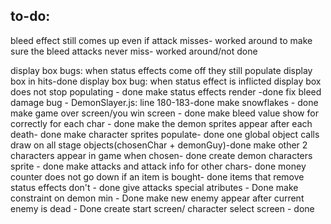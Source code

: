 ## to-do:
bleed effect still comes up even if attack misses- worked around to make sure the bleed attacks never miss- worked around/not done


display box bugs: when status effects come off they still populate display box in hits-done
display box bug: when status effect is inflicted display box does not stop populating - done
make status effects render -done
fix bleed damage bug - DemonSlayer.js: line 180-183-done
make snowflakes - done
make game over screen/you win screen - done
make bleed value show for correctly for each char - done
make the demon sprites appear after each death- done
make character sprites populate- done
one global object calls draw on all stage objects(chosenChar + demonGuy)-done 
make other 2 characters appear in game when chosen- done
create demon characters sprite - done
make attacks and attack info for other chars- done
money counter does not go down if an item is bought- done
items that remove status effects don't - done
give attacks special atributes - Done 
make constraint on demon min - Done
make new enemy appear after current enemy is dead - Done
create start screen/ character select screen - done
